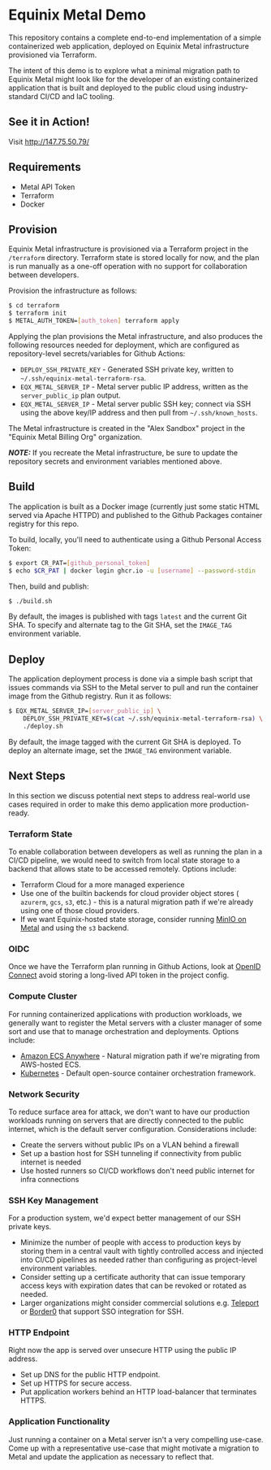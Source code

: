 # Equinix Metal Demo

This repository contains a complete end-to-end implementation of a simple
containerized web application, deployed on Equinix Metal infrastructure provisioned
via Terraform.

The intent of this demo is to explore what a minimal migration path to Equinix Metal
might look like for the developer of an existing containerized application that is built
and deployed to the public cloud using industry-standard CI/CD and IaC tooling.

## See it in Action!

Visit http://147.75.50.79/

## Requirements

* Metal API Token
* Terraform
* Docker

## Provision

Equinix Metal infrastructure is provisioned via a Terraform project in the `/terraform`
directory. Terraform state is stored locally for now, and the plan is run manually as
a one-off operation with no support for collaboration between developers.

Provision the infrastructure as follows:

```bash
$ cd terraform
$ terraform init
$ METAL_AUTH_TOKEN=[auth_token] terraform apply
```

Applying the plan provisions the Metal infrastructure, and also produces the following
resources needed for deployment, which are configured as repository-level secrets/variables
for Github Actions:

* `DEPLOY_SSH_PRIVATE_KEY` - Generated SSH private key, written to
  `~/.ssh/equinix-metal-terraform-rsa`.
* `EQX_METAL_SERVER_IP` - Metal server public IP address, written as the
  `server_public_ip` plan output.
* `EQX_METAL_SERVER_IP` - Metal server public SSH key; connect via SSH using the
  above key/IP address and then pull from `~/.ssh/known_hosts`.

The Metal infrastructure is created in the "Alex Sandbox" project in the
"Equinix Metal Billing Org" organization.

***NOTE:*** If you recreate the Metal infrastructure, be sure to update the
repository secrets and environment variables mentioned above.

## Build

The application is built as a Docker image (currently just some static HTML served
via Apache HTTPD) and published to the Github Packages container registry for this repo.

To build, locally, you'll need to authenticate using a Github Personal Access Token:

```bash
$ export CR_PAT=[github_personal_token]
$ echo $CR_PAT | docker login ghcr.io -u [username] --password-stdin
```

Then, build and publish:

```bash
$ ./build.sh
```

By default, the images is published with tags `latest` and the current Git SHA.
To specify and alternate tag to the Git SHA, set the `IMAGE_TAG` environment variable.

## Deploy

The application deployment process is done via a simple bash script that issues
commands via SSH to the Metal server to pull and run the container image from the
Github registry. Run it as follows:

```bash
$ EQX_METAL_SERVER_IP=[server_public_ip] \
    DEPLOY_SSH_PRIVATE_KEY=$(cat ~/.ssh/equinix-metal-terraform-rsa) \
    ./deploy.sh
```

By default, the image tagged with the current Git SHA is deployed. To deploy an
alternate image, set the `IMAGE_TAG` environment variable.

## Next Steps

In this section we discuss potential next steps to address real-world use cases
required in order to make this demo application more production-ready.

### Terraform State

To enable collaboration between developers as well as running the plan in a
CI/CD pipeline, we would need to switch from local state storage to a backend
that allows state to be accessed remotely. Options include:

* Terraform Cloud for a more managed experience
* Use one of the builtin backends for cloud provider object stores (
  `azurerm`, `gcs`, `s3`, etc.) - this is a natural migration path if we're already
  using one of those cloud providers.
* If we want Equinix-hosted state storage, consider running
  [MinIO on Metal](https://deploy.equinix.com/developers/guides/minio-terraform/) and
  using the `s3` backend.

### OIDC

Once we have the Terraform plan running in Github Actions, look at
[OpenID Connect](https://docs.github.com/en/actions/deployment/security-hardening-your-deployments/about-security-hardening-with-openid-connect)
avoid storing a long-lived API token in the project config.

### Compute Cluster

For running containerized applications with production workloads, we generally want
to register the Metal servers with a cluster manager of some sort and use that to
manage orchestration and deployments. Options include:

* [Amazon ECS Anywhere](https://github.com/equinix/terraform-equinix-metal-ecs-anywhere) - Natural migration path if we're migrating from AWS-hosted ECS.
* [Kubernetes](https://deploy.equinix.com/developers/guides/kubernetes-with-kubeadm/) - Default open-source container orchestration framework.

### Network Security

To reduce surface area for attack, we don't want to have our production workloads
running on servers that are directly connected to the public internet, which is the
default server configuration. Considerations include:

* Create the servers without public IPs on a VLAN behind a firewall
* Set up a bastion host for SSH tunneling if connectivity from public internet is needed
* Use hosted runners so CI/CD workflows don't need public internet for infra connections

### SSH Key Management

For a production system, we'd expect better management of our SSH private keys.

* Minimize the number of people with access to production keys by storing them in
  a central vault with tightly controlled access and injected into CI/CD pipelines
  as needed rather than configuring as project-level environment variables.
* Consider setting up a certificate authority that can issue temporary access keys
  with expiration dates that can be revoked or rotated as needed.
* Larger organizations might consider commercial solutions e.g.
  [Teleport](https://goteleport.com/features/sso-for-ssh/) or
  [Border0](https://www.border0.com/) that support SSO integration for SSH.

### HTTP Endpoint

Right now the app is served over unsecure HTTP using the public IP address.

* Set up DNS for the public HTTP endpoint.
* Set up HTTPS for secure access.
* Put application workers behind an HTTP load-balancer that terminates HTTPS.

### Application Functionality

Just running a container on a Metal server isn't a very compelling use-case.
Come up with a representative use-case that might motivate a migration to Metal
and update the application as necessary to reflect that.
